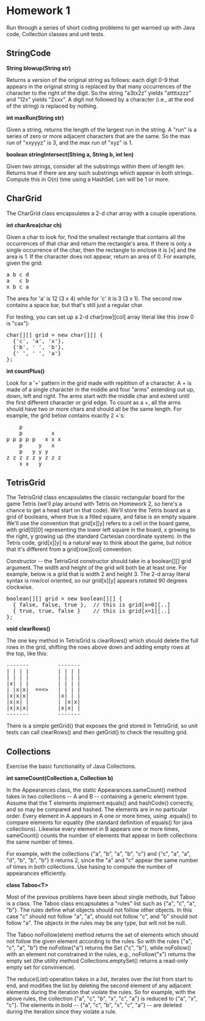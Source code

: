 Homework 1
========== 

Run through a series of short coding problems to get warmed up with Java code, Collection classes and unit tests.

StringCode
---------- 

**String blowup(String str)**

Returns a version of the original string as follows: each digit 0-9 that appears in the original string is replaced by that many occurrences of the character to the right of the digit. So the string "a3tx2z" yields "attttxzzz" and "12x" yields "2xxx". A digit not followed by a character (i.e., at the end of the string) is replaced by nothing.

**int maxRun(String str)**

Given a string, returns the length of the largest run in the string. A "run" is a series of zero or more adjacent characters that are the same. So the max run of "xxyyyz" is 3, and the max run of "xyz" is 1.

**boolean stringIntersect(String a, String b, int len)**

Given two strings, consider all the substrings within them of length len. Returns true if there are any such substrings which appear in both strings. Compute this in O(n) time using a HashSet. Len will be 1 or more.

CharGrid
-------- 

The CharGrid class encapsulates a 2-d char array with a couple operations.

**int charArea(char ch)**

Given a char to look for, find the smallest rectangle that contains all the occurrences of that char and return the rectangle's area. If there is only a single occurrence of the char, then the rectangle to enclose it is [x] and the area is 1. If the character does not appear, return an area of 0. For example, given the grid:

<pre>
a b c d
a   c b
x b c a
</pre>

The area for 'a' is 12 (3 x 4) while for 'c' it is 3 (3 x 1). The second row contains a space bar, but that's still just a regular char.

For testing, you can set up a 2-d char[row][col] array literal like this (row 0 is "cax"):

<pre>
char[][] grid = new char[][] {
  {'c', 'a', 'x'},
  {'b', ' ', 'b'},
  {' ', ' ', 'a'}
};
</pre>

**int countPlus()**

Look for a '+' pattern in the grid made with repitition of a character. A + is made of a single character in the middle and four "arms" extending out up, down, left and right. The arms start with the middle char and extend until the first different character or grid edge. To count as a +, all the arms should have two or more chars and should all be the same length. For example, the grid below contains exactly 2 +'s:

<pre>
    p
    p         x
p p p p p   x x x
    p     y   x
    p   y y y 
z z z z z y z z z 
    x x   y
</pre>

TetrisGrid
---------- 

The TetrisGrid class encapsulates the classic rectangular board for the game Tetris (we'll play around with Tetris on Homework 2, so here's a chance to get a head start on that code). We'll store the Tetris board as a grid of booleans, where true is a filled square, and false is an empty square. We'll use the convention that grid[x][y] refers to a cell in the board game, with grid[0][0] representing the lower left square in the board, x growing to the right, y growing up (the standard Cartesian coordinate system). In the Tetris code, grid[x][y] is a natural way to think about the game, but notice that it's different from a grid[row][col] convention.

Constructor -- the TetrisGrid constructor should take in a boolean[][] grid argument. The width and height of the grid will both be at least one. For example, below is a grid that is width 2 and height 3. The 2-d array literal syntax is row/col oriented, so our grid[x][y] appears rotated 90 degrees clockwise.

<pre>
boolean[][] grid = new boolean[][] {
  { false, false, true },  // this is grid[x=0][..]
  { true, true, false }    // this is grid[x=1][..]
};
</pre>

**void clearRows()**

The one key method in TetrisGrid is clearRows() which should delete the full rows in the grid, shifting the rows above down and adding empty rows at the top, like this:

<pre>
-------         ------- 
| | | |         | | | | 
| | | |         | | | | 
|x| | |         | | | |
| |x|x|  ===>   | | | |
|x|x|x|         |x| | |
|x|x| |         | |x|x|
|x|x|x|         |x|x| |
-------         -------
</pre>

There is a simple getGrid() that exposes the grid stored in TetrisGrid, so unit tests can call clearRows() and then getGrid() to check the resulting grid.

Collections
----------- 

Exercise the basic functionality of Java Collections.

**<T> int sameCount(Collection<T> a, Collection<T> b)**

In the Appearances class, the static Appearances.sameCount() method takes in two collections -- A and B -- containing a generic <T> element type. Assume that the T elements implement equals() and hashCode() correctly, and so may be compared and hashed. The elements are in no particular order. Every element in A appears in A one or more times, using .equals() to compare elements for equality (the standard definition of equals() for java collections). Likewise every element in B appears one or more times, sameCount() counts the number of elements that appear in both collections the same number of times.

For example, with the collections {"a", "b", "a", "b", "c"} and {"c", "a", "a", "d", "b", "b", "b"} it returns 2, since the "a" and "c" appear the same number of times in both collections. Use hasing to compute the number of appearances efficiently.

**class Taboo&lt;T&gt;**

Most of the previous problems have been about single methods, but Taboo is a class. The Taboo class encapsulates a "rules" list such as {"a", "c", "a", "b"}. The rules define what objects should not follow other objects. In this case "c" should not follow "a", "a", should not follow "c", and "b" should not follow "a". The objects in the rules may be any type, but will not be null.

The Taboo noFollow(elem) method returns the set of elements which should not follow the given element according to the rules. So with the rules {"a", "c", "a", "b"} the noFollow("a") returns the Set {"c", "b"}, while noFollow() with an element not constrained in the rules, e.g., noFollow("x") returns the empty set (the utility method Collections.emptySet() returns a read-only empty set for convinience).

The reduce(List<T>) operation takes in a list, iterates over the list from start to end, and modifies the list by deleting the second element of any adjacent elements during the iteration that violate the rules. So for example, with the above rules, the collection {"a", "c", "b", "x", "c", "a"} is reduced to {"a", "x", "c"}. The elements in bold -- {"a", "c", "b", "x", "c", "a"} -- are deleted during the iteration since they violate a rule.